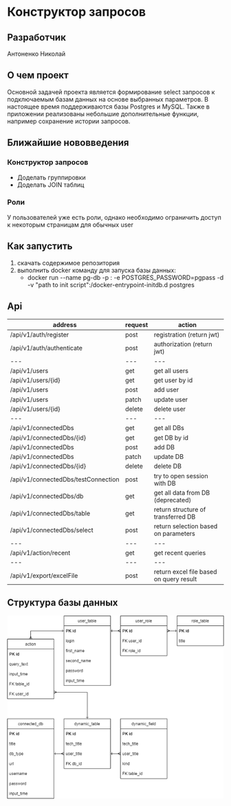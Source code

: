 # Конструктор запросов

## Разработчик
Антоненко Николай

## О чем проект

Основной задачей проекта является формирование select запросов к подключаемым базам данных на основе выбранных параметров.
В настоящее время поддерживаются базы Postgres и MySQL. Также в приложении реализованы небольшие дополнительные функции, 
например сохранение истории запросов.

## Ближайшие нововведения
### Конструктор запросов
- Доделать группировки
- Доделать JOIN таблиц
### Роли
У пользователей уже есть роли, однако необходимо ограничить доступ к некоторым страницам
для обычных user

## Как запустить

1. скачать содержимое репозитория
2. выполнить docker команду для запуска базы данных:
    - docker run --name pg-db -p <port>:<port> -e POSTGRES_PASSWORD=pgpass -d -v "path to init script":/docker-entrypoint-initdb.d postgres

## Api

| address                             | request | action                                  | 
|-------------------------------------|---------|-----------------------------------------|
| /api/v1/auth/register               | post    | registration (return jwt)               |
| /api/v1/auth/authenticate           | post    | authorization (return jwt)              |
| ---                                 | ---     | ---                                     |
| /api/v1/users                       | get     | get all users                           |
| /api/v1/users/{id}                  | get     | get user by id                          |
| /api/v1/users                       | post    | add user                                |
| /api/v1/users                       | patch   | update user                             |
| /api/v1/users/{id}                  | delete  | delete user                             |
| ---                                 | ---     | ---                                     |
| /api/v1/connectedDbs                | get     | get all DBs                             |
| /api/v1/connectedDbs/{id}           | get     | get DB by id                            |
| /api/v1/connectedDbs                | post    | add DB                                  |
| /api/v1/connectedDbs                | patch   | update DB                               |
| /api/v1/connectedDbs/{id}           | delete  | delete DB                               |
| /api/v1/connectedDbs/testConnection | post    | try to open session with DB             |
| /api/v1/connectedDbs/db             | get     | get all data from DB (deprecated)       |
| /api/v1/connectedDbs/table          | get     | return structure of transferred DB      |
| /api/v1/connectedDbs/select         | post    | return selection based on parameters    |
| ---                                 | ---     | ---                                     |
| /api/v1/action/recent               | get     | get recent queries                      |
| ---                                 | ---     | ---                                     |
| /api/v1/export/excelFile            | post    | return excel file based on query result |

## Структура базы данных

![Entity Relation Diagram](/src/main/resources/files/images/ERD.png)
